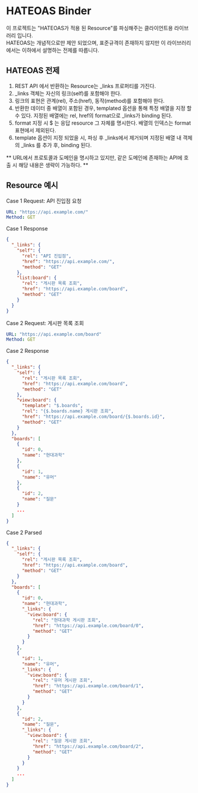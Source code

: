 # HATEOAS Binder

이 프로젝트는 "HATEOAS가 적용 된 Resource"를 파싱해주는 클라이언트용 라이브러리 입니다.  
HATEOAS는 개념적으로만 제안 되었으며, 표준규격이 존재하지 않지만 이 라이브러리에서는 이하에서 설명하는 전제를 따릅니다.

## HATEOAS 전제

1. REST API 에서 반환하는 Resource는 _links 프로퍼티를 가진다.
1. _links 객체는 자신의 링크(self)를 포함해야 한다.
1. 링크의 표현은 관계(rel), 주소(href), 동작(method)를 포함해야 한다.
1. 반환한 데이터 중 배열이 포함된 경우, templated 옵션을 통해 특정 배열을 지정 할 수 있다. 지정된 배열에는 rel, href의 format으로 _links가 binding 된다.
1. format 지정 시 $ 는 응답 resource 그 자체를 명시한다. 배열의 인덱스는 format 표현에서 제외된다.
1. template 옵션이 지정 되었을 시, 파싱 후 _links에서 제거되며 지정된 배열 내 객체의 _links 를 추가 후, binding 된다.

** URL에서 프로토콜과 도메인을 명시하고 있지만, 같은 도메인에 존재하는 API에 호출 시 해당 내용은 생략이 가능하다. **

## Resource 예시

Case 1 Request: API 진입점 요청
```yml
URL: "https://api.example.com/"
Method: GET
```
Case 1 Response
```json
{
  "_links": {
    "self": {
      "rel": "API 진입점",
      "href": "https://api.example.com/",
      "method": "GET"
    },
    "list:board": {
      "rel": "게시판 목록 조회",
      "href": "https://api.example.com/board",
      "method": "GET"
    }
  }
}
```

Case 2 Request: 게시판 목록 조회
```yml
URL: "https://api.example.com/board"
Method: GET
```

Case 2 Response
```json
{
  "_links": {
    "self": {
      "rel": "게시판 목록 조회",
      "href": "https://api.example.com/board",
      "method": "GET"
    },
    "view:board": {
      "template": "$.boards",
      "rel": "{$.boards.name} 게시판 조회",
      "href": "https://api.example.com/board/{$.boards.id}",
      "method": "GET"
    }
  },
  "boards": [
    {
      "id": 0,
      "name": "현대과학"
    },
    {
      "id": 1,
      "name": "유머"
    },
    {
      "id": 2,
      "name": "질문"
    }
    ...
  ]
}
```

Case 2 Parsed
```json
{
  "_links": {
    "self": {
      "rel": "게시판 목록 조회",
      "href": "https://api.example.com/board",
      "method": "GET"
    }
  },
  "boards": [
    {
      "id": 0,
      "name": "현대과학",
      "_links": {
        "view:board": {
          "rel": "현대과학 게시판 조회",
          "href": "https://api.example.com/board/0",
          "method": "GET"
        }
      }
    },
    {
      "id": 1,
      "name": "유머",
      "_links": {
        "view:board": {
          "rel": "유머 게시판 조회",
          "href": "https://api.example.com/board/1",
          "method": "GET"
        }
      }
    },
    {
      "id": 2,
      "name": "질문",
      "_links": {
        "view:board": {
          "rel": "질문 게시판 조회",
          "href": "https://api.example.com/board/2",
          "method": "GET"
        }
      }
    }
    ...
  ]
}
```